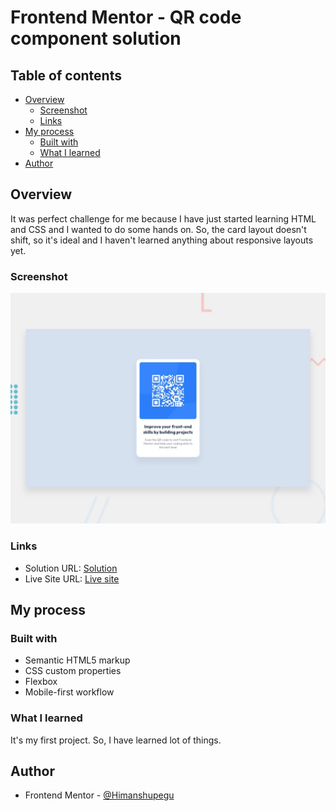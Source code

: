 # Frontend Mentor - QR code component solution



## Table of contents

- [Overview](#overview)
  - [Screenshot](#screenshot)
  - [Links](#links)
- [My process](#my-process)
  - [Built with](#built-with)
  - [What I learned](#what-i-learned)
- [Author](#author)

## Overview

It was perfect challenge for me because I have just started learning HTML and CSS and I wanted to do some hands on. So, the card layout doesn't shift, so it's ideal and I haven't learned anything about responsive layouts yet.
### Screenshot

![](./design/desktop-preview.jpg)


### Links

- Solution URL: [Solution](https://github.com/Himanshupegu/QR-code-component)
- Live Site URL: [Live site](https://himanshupegu.github.io/QR-code-component/)

## My process

### Built with

- Semantic HTML5 markup
- CSS custom properties
- Flexbox
- Mobile-first workflow


### What I learned
It's my first project. So, I have learned lot of things.
## Author

- Frontend Mentor - [@Himanshupegu](https://www.frontendmentor.io/profile/Himanshupegu)

